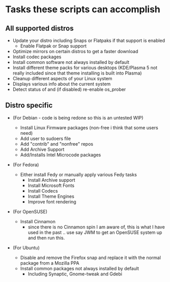 # Tasks these scripts can accomplish

## All supported distros

- Update your distro including Snaps or Flatpaks if that support is enabled
  - Enable Flatpak or Snap support
- Optimize mirrors on certain distros to get a faster download
- Install codec packages
- Install common software not always installed by default
- Install different theme packs for various desktops (KDE/Plasma 5 not really included since that theme installing is built into Plasma)
- Cleanup different aspects of your Linux system
- Displays various info about the current system
- Detect status of and (if disabled) re-enable os_prober

## Distro specific

- (For Debian - code is being redone so this is an untested WIP)
  - Install Linux Firmware packages (non-free i think that some users need)
  - Add user to sudoers file
  - Add "contrib" and "nonfree" repos
  - Add Archive Support
  - Add/Installs Intel Microcode packages

- (For Fedora)
    - Either install Fedy or manually apply various Fedy tasks
      - Install Archive support
      - Install Microsoft Fonts
      - Install Codecs
      - Install Theme Engines
      - Improve font rendering

- (For OpenSUSE)
  - Install Cinnamon
    - since there is no Cinnamon spin I am aware of, this is what I have used in the past .. use say JWM to get an OpenSUSE system up and then run this.

- (For Ubuntu)
  - Disable and remove the Firefox snap and replace it with the normal package from a Mozilla PPA
  - Install common packages not always installed by default
    - Including Synaptic, Gnome-tweak and Gdebi
